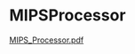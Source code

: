# MIPSProcessor

[MIPS_Processor.pdf](https://github.com/mehaksareen20/MIPSProcessor/files/11099935/MIPS_Processor.pdf)
